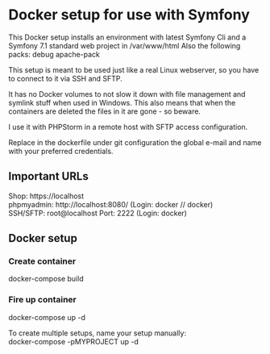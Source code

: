 # Docker setup for use with Symfony

This Docker setup installs an environment with latest Symfony Cli and a Symfony 7.1 standard web project in /var/www/html
Also the following packs:
debug
apache-pack

This setup is meant to be used just like a real Linux webserver, so you have to connect to it via SSH and SFTP. 

It has no Docker volumes to not slow it down with file management and symlink stuff when used in Windows.
This also means that when the containers are deleted the files in it are gone - so beware.  

I use it with PHPStorm in a remote host with SFTP access configuration.

Replace in the dockerfile under git configuration the global e-mail and name with your preferred credentials.

## Important URLs
Shop: https://localhost  
phpmyadmin: http://localhost:8080/ (Login: docker // docker)  
SSH/SFTP: root@localhost Port: 2222 (Login: docker)

## Docker setup
### Create container
docker-compose build
### Fire up container
docker-compose up -d  
  
To create multiple setups, name your setup manually:    
docker-compose -pMYPROJECT up -d
